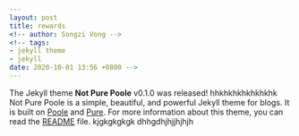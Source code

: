 ```yaml
---
layout: post
title: rewards
<!-- author: Songzi Vong -->
<!-- tags:
- jekyll theme
- jekyll
date: 2020-10-01 13:56 +0800 -->
---
```

The Jekyll theme **Not Pure Poole** v0.1.0 was released!
hhkhkhkhkhkhkhk
Not Pure Poole is a simple, beautiful, and powerful Jekyll theme for blogs. It is built on [Poole](https://github.com/poole/poole) and [Pure](https://purecss.io/).
For more information about this theme, you can read the [README](https://github.com/vszhub/not-pure-poole/blob/master/README.md) file.
kjgkgkgkgk
dhhgdhjhjjhjhjh
